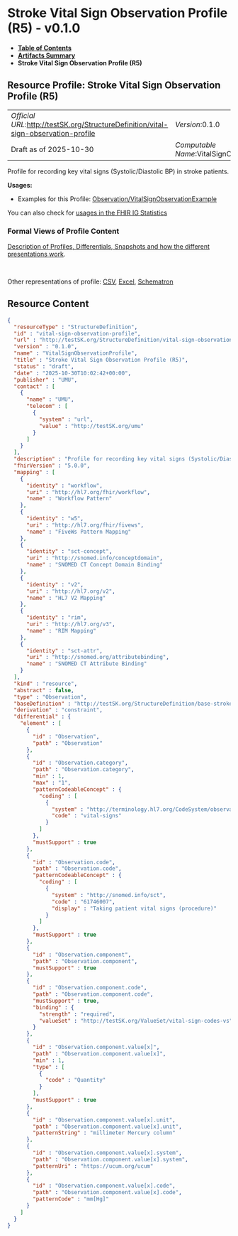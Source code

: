 # Stroke Vital Sign Observation Profile (R5) - v0.1.0

* [**Table of Contents**](toc.md)
* [**Artifacts Summary**](artifacts.md)
* **Stroke Vital Sign Observation Profile (R5)**

## Resource Profile: Stroke Vital Sign Observation Profile (R5) 

| | |
| :--- | :--- |
| *Official URL*:http://testSK.org/StructureDefinition/vital-sign-observation-profile | *Version*:0.1.0 |
| Draft as of 2025-10-30 | *Computable Name*:VitalSignObservationProfile |

 
Profile for recording key vital signs (Systolic/Diastolic BP) in stroke patients. 

**Usages:**

* Examples for this Profile: [Observation/VitalSignObservationExample](Observation-VitalSignObservationExample.md)

You can also check for [usages in the FHIR IG Statistics](https://packages2.fhir.org/xig/SKtestIG|current/StructureDefinition/vital-sign-observation-profile)

### Formal Views of Profile Content

 [Description of Profiles, Differentials, Snapshots and how the different presentations work](http://build.fhir.org/ig/FHIR/ig-guidance/readingIgs.html#structure-definitions). 

 

Other representations of profile: [CSV](StructureDefinition-vital-sign-observation-profile.csv), [Excel](StructureDefinition-vital-sign-observation-profile.xlsx), [Schematron](StructureDefinition-vital-sign-observation-profile.sch) 



## Resource Content

```json
{
  "resourceType" : "StructureDefinition",
  "id" : "vital-sign-observation-profile",
  "url" : "http://testSK.org/StructureDefinition/vital-sign-observation-profile",
  "version" : "0.1.0",
  "name" : "VitalSignObservationProfile",
  "title" : "Stroke Vital Sign Observation Profile (R5)",
  "status" : "draft",
  "date" : "2025-10-30T10:02:42+00:00",
  "publisher" : "UMU",
  "contact" : [
    {
      "name" : "UMU",
      "telecom" : [
        {
          "system" : "url",
          "value" : "http://testSK.org/umu"
        }
      ]
    }
  ],
  "description" : "Profile for recording key vital signs (Systolic/Diastolic BP) in stroke patients.",
  "fhirVersion" : "5.0.0",
  "mapping" : [
    {
      "identity" : "workflow",
      "uri" : "http://hl7.org/fhir/workflow",
      "name" : "Workflow Pattern"
    },
    {
      "identity" : "w5",
      "uri" : "http://hl7.org/fhir/fivews",
      "name" : "FiveWs Pattern Mapping"
    },
    {
      "identity" : "sct-concept",
      "uri" : "http://snomed.info/conceptdomain",
      "name" : "SNOMED CT Concept Domain Binding"
    },
    {
      "identity" : "v2",
      "uri" : "http://hl7.org/v2",
      "name" : "HL7 V2 Mapping"
    },
    {
      "identity" : "rim",
      "uri" : "http://hl7.org/v3",
      "name" : "RIM Mapping"
    },
    {
      "identity" : "sct-attr",
      "uri" : "http://snomed.org/attributebinding",
      "name" : "SNOMED CT Attribute Binding"
    }
  ],
  "kind" : "resource",
  "abstract" : false,
  "type" : "Observation",
  "baseDefinition" : "http://testSK.org/StructureDefinition/base-stroke-observation",
  "derivation" : "constraint",
  "differential" : {
    "element" : [
      {
        "id" : "Observation",
        "path" : "Observation"
      },
      {
        "id" : "Observation.category",
        "path" : "Observation.category",
        "min" : 1,
        "max" : "1",
        "patternCodeableConcept" : {
          "coding" : [
            {
              "system" : "http://terminology.hl7.org/CodeSystem/observation-category",
              "code" : "vital-signs"
            }
          ]
        },
        "mustSupport" : true
      },
      {
        "id" : "Observation.code",
        "path" : "Observation.code",
        "patternCodeableConcept" : {
          "coding" : [
            {
              "system" : "http://snomed.info/sct",
              "code" : "61746007",
              "display" : "Taking patient vital signs (procedure)"
            }
          ]
        },
        "mustSupport" : true
      },
      {
        "id" : "Observation.component",
        "path" : "Observation.component",
        "mustSupport" : true
      },
      {
        "id" : "Observation.component.code",
        "path" : "Observation.component.code",
        "mustSupport" : true,
        "binding" : {
          "strength" : "required",
          "valueSet" : "http://testSK.org/ValueSet/vital-sign-codes-vs"
        }
      },
      {
        "id" : "Observation.component.value[x]",
        "path" : "Observation.component.value[x]",
        "min" : 1,
        "type" : [
          {
            "code" : "Quantity"
          }
        ],
        "mustSupport" : true
      },
      {
        "id" : "Observation.component.value[x].unit",
        "path" : "Observation.component.value[x].unit",
        "patternString" : "millimeter Mercury column"
      },
      {
        "id" : "Observation.component.value[x].system",
        "path" : "Observation.component.value[x].system",
        "patternUri" : "https://ucum.org/ucum"
      },
      {
        "id" : "Observation.component.value[x].code",
        "path" : "Observation.component.value[x].code",
        "patternCode" : "mm[Hg]"
      }
    ]
  }
}

```
